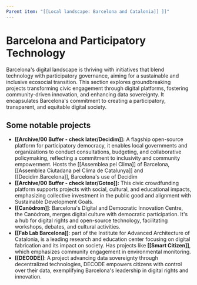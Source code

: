 ```yaml
---
Parent item: "[[Local landscape: Barcelona and Catalonia]] ]]"
---
```

# Barcelona and Participatory Technology

Barcelona's digital landscape is thriving with initiatives that blend technology with participatory governance, aiming for a sustainable and inclusive ecosocial transition. This section explores groundbreaking projects transforming civic engagement through digital platforms, fostering community-driven innovation, and enhancing data sovereignty. It encapsulates Barcelona's commitment to creating a participatory, transparent, and equitable digital society.

## Some notable projects

- **[[Archive/00 Buffer - check later/Decidim]]:** A flagship open-source platform for participatory democracy, it enables local governments and organizations to conduct consultations, budgeting, and collaborative policymaking, reflecting a commitment to inclusivity and community empowerment. Hosts the [[Assemblea pel Clima]] of Barcelona, [[Assemblea Ciutadana pel Clima de Catalunya]] and [[Decidim.Barcelona]], Barcelona's use of Decidim
- **[[Archive/00 Buffer - check later/Goteo]]:** This civic crowdfunding platform supports projects with social, cultural, and educational impacts, emphasizing collective investment in the public good and alignment with Sustainable Development Goals.
- **[[Canòdrom]]**: Barcelona's Digital and Democratic Innovation Centre, the Canòdrom, merges digital culture with democratic participation. It's a hub for digital rights and open-source technology, facilitating workshops, debates, and cultural activities.
- **[[Fab Lab Barcelona]]**: part of the Institute for Advanced Architecture of Catalonia, is a leading research and education center focusing on digital fabrication and its impact on society. Has projects like **[[Smart Citizen]]**, which emphasizes community engagement in environmental monitoring.
- **[[DECODE]]**: A project advancing data sovereignty through decentralized technologies, DECODE empowers citizens with control over their data, exemplifying Barcelona's leadership in digital rights and innovation.